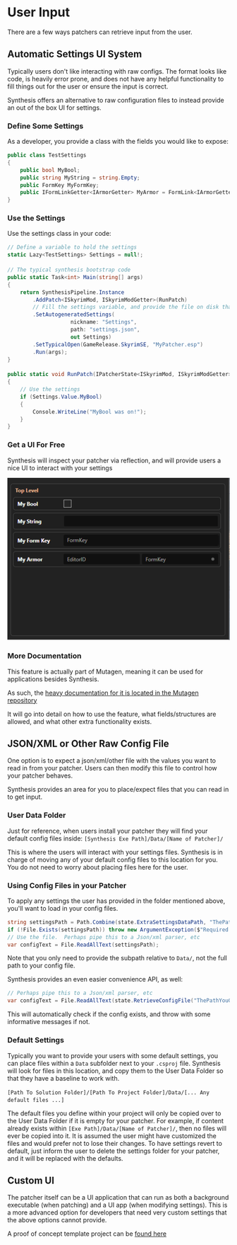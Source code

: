 # User Input 

There are a few ways patchers can retrieve input from the user.

## Automatic Settings UI System
Typically users don't like interacting with raw configs.  The format looks like code, is heavily error prone, and does not have any helpful functionality to fill things out for the user or ensure the input is correct.

Synthesis offers an alternative to raw configuration files to instead provide an out of the box UI for settings.  

### Define Some Settings
As a developer, you provide a class with the fields you would like to expose:
```cs
public class TestSettings
{
    public bool MyBool;
    public string MyString = string.Empty;
    public FormKey MyFormKey;
    public IFormLinkGetter<IArmorGetter> MyArmor = FormLink<IArmorGetter>.Null;
}
```

### Use the Settings
Use the settings class in your code:
```cs
// Define a variable to hold the settings
static Lazy<TestSettings> Settings = null!;

// The typical synthesis bootstrap code
public static Task<int> Main(string[] args)
{
    return SynthesisPipeline.Instance
        .AddPatch<ISkyrimMod, ISkyrimModGetter>(RunPatch)
        // Fill the settings variable, and provide the file on disk that will store the settings
        .SetAutogeneratedSettings(
                    nickname: "Settings",
                    path: "settings.json",
                    out Settings)
        .SetTypicalOpen(GameRelease.SkyrimSE, "MyPatcher.esp")
        .Run(args);
}

public static void RunPatch(IPatcherState<ISkyrimMod, ISkyrimModGetter> state)
{
    // Use the settings
    if (Settings.Value.MyBool)
    {
        Console.WriteLine("MyBool was on!");
    }
}
```

### Get a UI For Free
Synthesis will inspect your patcher via reflection, and will provide users a nice UI to interact with your settings

![Reflection Settings](../images/reflection-settings.gif)

### More Documentation
This feature is actually part of Mutagen, meaning it can be used for applications besides Synthesis.

As such, the [heavy documentation for it is located in the Mutagen repository](https://github.com/Mutagen-Modding/Mutagen/wiki/Reflection-Powered-Settings)

It will go into detail on how to use the feature, what fields/structures are allowed, and what other extra functionality exists.


## JSON/XML or Other Raw Config File
One option is to expect a json/xml/other file with the values you want to read in from your patcher.  Users can then modify this file to control how your patcher behaves.

Synthesis provides an area for you to place/expect files that you can read in to get input.

### User Data Folder
Just for reference, when users install your patcher they will find your default config files inside:
`[Synthesis Exe Path]/Data/[Name of Patcher]/`

This is where the users will interact with your settings files.   Synthesis is in charge of moving any of your default config files to this location for you.  You do not need to worry about placing files here for the user.

### Using Config Files in your Patcher
To apply any settings the user has provided in the folder mentioned above, you'll want to load in your config files.

```cs
string settingsPath = Path.Combine(state.ExtraSettingsDataPath, "ThePathYouGaveYourConfig.json");
if (!File.Exists(settingsPath)) throw new ArgumentException($"Required settings missing! {settingsPath}");
// Use the file.  Perhaps pipe this to a Json/xml parser, etc
var configText = File.ReadAllText(settingsPath);
```

Note that you only need to provide the subpath relative to `Data/`, not the full path to your config file.

Synthesis provides an even easier convenience API, as well:
```cs
// Perhaps pipe this to a Json/xml parser, etc
var configText = File.ReadAllText(state.RetrieveConfigFile("ThePathYouGaveYourConfig.json"));
```
This will automatically check if the config exists, and throw with some informative messages if not.

### Default Settings
Typically you want to provide your users with some default settings, you can place files within a `Data` subfolder next to your `.csproj` file.  Synthesis will look for files in this location, and copy them to the User Data Folder so that they have a baseline to work with.

`[Path To Solution Folder]/[Path To Project Folder]/Data/[... Any default files ...]`

The default files you define within your project will only be copied over to the User Data Folder if it is empty for your patcher.  For example, if content already exists within `[Exe Path]/Data/[Name of Patcher]/`, then no files will ever be copied into it.  It is assumed the user might have customized the files and would prefer not to lose their changes.  To have settings revert to default, just inform the user to delete the settings folder for your patcher, and it will be replaced with the defaults.

## Custom UI
The patcher itself can be a UI application that can run as both a background executable (when patching) and a UI app (when modifying settings).   This is a more advanced option for developers that need very custom settings that the above options cannot provide. 

A proof of concept template project can be [found here](https://github.com/Mutagen-Modding/SynthesisTemplateWpfApp)
